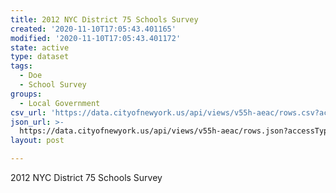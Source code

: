```yaml
---
title: 2012 NYC District 75 Schools Survey
created: '2020-11-10T17:05:43.401165'
modified: '2020-11-10T17:05:43.401172'
state: active
type: dataset
tags:
  - Doe
  - School Survey
groups:
  - Local Government
csv_url: 'https://data.cityofnewyork.us/api/views/v55h-aeac/rows.csv?accessType=DOWNLOAD'
json_url: >-
  https://data.cityofnewyork.us/api/views/v55h-aeac/rows.json?accessType=DOWNLOAD
layout: post

---
```

2012 NYC District 75 Schools Survey
